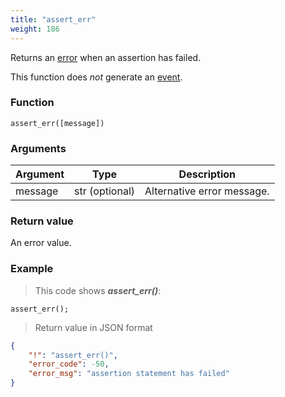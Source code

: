 ```yaml
---
title: "assert_err"
weight: 186
---
```


Returns an [error](../../data-types/error) when an assertion has failed.

This function does *not* generate an [event](../../overview/events).

### Function
`assert_err([message])`

### Arguments
Argument | Type | Description
-------- | ---- | -----------
message | str (optional) | Alternative error message.

### Return value
An error value.

### Example

> This code shows ***assert_err()***:

```thingsdb,json_response
assert_err();
```

> Return value in JSON format

```json
{
    "!": "assert_err()",
    "error_code": -50,
    "error_msg": "assertion statement has failed"
}
```

